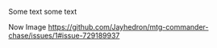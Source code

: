 Some text
some text

Now Image
https://github.com/Jayhedron/mtg-commander-chase/issues/1#issue-729189937
